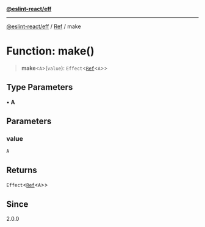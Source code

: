 [**@eslint-react/eff**](../../../README.md)

***

[@eslint-react/eff](../../../README.md) / [Ref](../README.md) / make

# Function: make()

> **make**\<`A`\>(`value`): `Effect`\<[`Ref`](../interfaces/Ref.md)\<`A`\>\>

## Type Parameters

• **A**

## Parameters

### value

`A`

## Returns

`Effect`\<[`Ref`](../interfaces/Ref.md)\<`A`\>\>

## Since

2.0.0
